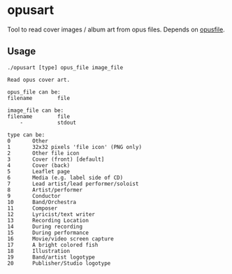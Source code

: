 # opusart
Tool to read cover images / album art from opus files.
Depends on [opusfile](https://github.com/xiph/opusfile).

## Usage
```
./opusart [type] opus_file image_file

Read opus cover art.

opus_file can be:
filename        file

image_file can be:
filename        file
    -           stdout

type can be:
0       Other
1       32x32 pixels 'file icon' (PNG only)
2       Other file icon
3       Cover (front) [default]
4       Cover (back)
5       Leaflet page
6       Media (e.g. label side of CD)
7       Lead artist/lead performer/soloist
8       Artist/performer
9       Conductor
10      Band/Orchestra
11      Composer
12      Lyricist/text writer
13      Recording Location
14      During recording
15      During performance
16      Movie/video screen capture
17      A bright colored fish
18      Illustration
19      Band/artist logotype
20      Publisher/Studio logotype
